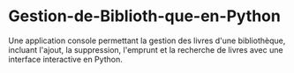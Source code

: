 # Gestion-de-Biblioth-que-en-Python
Une application console permettant la gestion des livres d'une bibliothèque, incluant l'ajout, la suppression, l'emprunt et la recherche de livres avec une interface interactive en Python.
